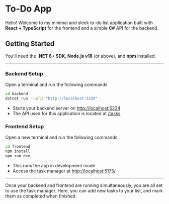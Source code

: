 # To-Do App

Hello! Welcome to my minimal and sleek to-do list application built with **React + TypeScript** for the frontend and a simple **C#** API for the backend.

## Getting Started

You'll need the **.NET 6+ SDK**, **Node.js v18** (or above), and **npm** installed.

---

### Backend Setup
Open a terminal and run the following commands
```bash
cd backend
dotnet run --urls "http://localhost:5234"
```

- Starts your backend server on [http://localhost:5234](http://localhost:5234)
- The API used for this application is located at [/tasks](http://localhost:5234/tasks)

### Frontend Setup
Open a new terminal and run the following commands
```bash
cd frontend
npm install
npm run dev
```

- This runs the app in development mode
- Access the task manager at [http://localhost:5173/](http://localhost:5173/)

---

Once your backend and frontend are running simultaneously, you are all set to use the task manager. Here, you can add new tasks to your list, and mark them as completed when finished. 